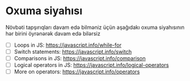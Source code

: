 # Oxuma siyahısı

Növbəti tapşırıqları davam edə bilməniz üçün aşağıdakı oxuma siyahısının hər birini öyrənərək davam edə bilərsiz

- [ ] Loops in JS: https://javascript.info/while-for
- [ ] Switch statements: https://javascript.info/switch
- [ ] Comparisons in JS: https://javascript.info/comparison
- [ ] Logical operators in JS: https://javascript.info/logical-operators
- [ ] More on operators: https://javascript.info/operators
